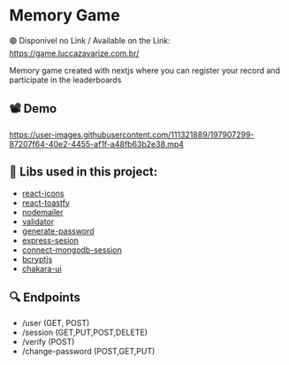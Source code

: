 # Memory Game
🟢 Disponível no Link / Available on the Link: https://game.luccazavarize.com.br/


Memory game created with nextjs where you can register your record and participate in the leaderboards
## 📽️ Demo 
https://user-images.githubusercontent.com/111321889/197907299-87207f64-40e2-4455-af1f-a48fb63b2e38.mp4

## 🔨 Libs used in this project:
 - [react-icons](https://www.npmjs.com/package/react-icons)
 - [react-toastfy](https://www.npmjs.com/package/react-toastfy)
 - [nodemailer](https://www.npmjs.com/package/nodemailer)
  - [validator](https://www.npmjs.com/package/react-hot-toast)
  - [generate-password](https://www.npmjs.com/package/generate-password)
  -   [express-sesion](https://www.npmjs.com/package/express-sesion)
  - [connect-mongodb-session](https://www.npmjs.com/connect-mongodb-session)
  - [bcryptjs](https://www.npmjs.com/package/bcryptjs)
  - [chakara-ui](https://www.npmjs.com/package/@chakra-ui/react)

  ## 🔍 Endpoints
  - /user (GET, POST)
  - /session (GET,PUT,POST,DELETE)
  - /verify (POST)
  - /change-password (POST,GET,PUT)




